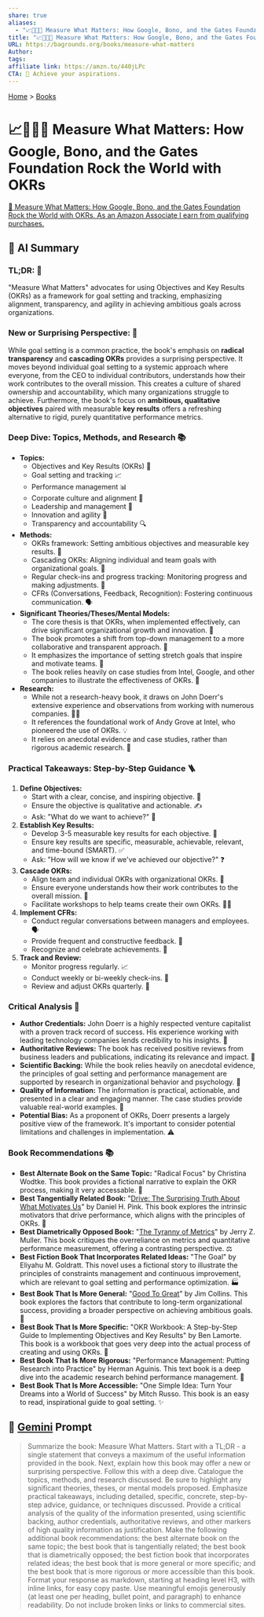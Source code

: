 ```yaml
---
share: true
aliases:
  - "📈🎯✅📏 Measure What Matters: How Google, Bono, and the Gates Foundation Rock the World with OKRs"
title: "📈🎯✅📏 Measure What Matters: How Google, Bono, and the Gates Foundation Rock the World with OKRs"
URL: https://bagrounds.org/books/measure-what-matters
Author: 
tags: 
affiliate link: https://amzn.to/440jLPc
CTA: 🎯 Achieve your aspirations.
---
```

[Home](../index.md) > [Books](./index.md)  
# 📈🎯✅📏 Measure What Matters: How Google, Bono, and the Gates Foundation Rock the World with OKRs  
[🛒 Measure What Matters: How Google, Bono, and the Gates Foundation Rock the World with OKRs. As an Amazon Associate I earn from qualifying purchases.](https://amzn.to/440jLPc)  
  
## 🤖 AI Summary  
### **TL;DR:** 🎯  
"Measure What Matters" advocates for using Objectives and Key Results (OKRs) as a framework for goal setting and tracking, emphasizing alignment, transparency, and agility in achieving ambitious goals across organizations.  
  
### **New or Surprising Perspective:** 🤯  
While goal setting is a common practice, the book's emphasis on **radical transparency** and **cascading OKRs** provides a surprising perspective. It moves beyond individual goal setting to a systemic approach where everyone, from the CEO to individual contributors, understands how their work contributes to the overall mission. This creates a culture of shared ownership and accountability, which many organizations struggle to achieve. Furthermore, the book's focus on **ambitious, qualitative objectives** paired with measurable **key results** offers a refreshing alternative to rigid, purely quantitative performance metrics.  
  
### **Deep Dive: Topics, Methods, and Research** 📚  
* **Topics:**  
    * Objectives and Key Results (OKRs) 🌟  
    * Goal setting and tracking 📈  
    * Performance management 📊  
    * Corporate culture and alignment 🤝  
    * Leadership and management 👑  
    * Innovation and agility 🚀  
    * Transparency and accountability 🔍  
* **Methods:**  
    * OKRs framework: Setting ambitious objectives and measurable key results. 📝  
    * Cascading OKRs: Aligning individual and team goals with organizational goals. 🔗  
    * Regular check-ins and progress tracking: Monitoring progress and making adjustments. 🔄  
    * CFRs (Conversations, Feedback, Recognition): Fostering continuous communication. 🗣️  
* **Significant Theories/Theses/Mental Models:**  
    * The core thesis is that OKRs, when implemented effectively, can drive significant organizational growth and innovation. 🌱  
    * The book promotes a shift from top-down management to a more collaborative and transparent approach. 🤝  
    * It emphasizes the importance of setting stretch goals that inspire and motivate teams. 💪  
    * The book relies heavily on case studies from Intel, Google, and other companies to illustrate the effectiveness of OKRs. 💼  
* **Research:**  
    * While not a research-heavy book, it draws on John Doerr's extensive experience and observations from working with numerous companies. 🧑‍💼  
    * It references the foundational work of Andy Grove at Intel, who pioneered the use of OKRs. 💡  
    * It relies on anecdotal evidence and case studies, rather than rigorous academic research. 📖  
  
### **Practical Takeaways: Step-by-Step Guidance** 🪜  
1.  **Define Objectives:**  
    * Start with a clear, concise, and inspiring objective. 🎯  
    * Ensure the objective is qualitative and actionable. ✍️  
    * Ask: "What do we want to achieve?" 🤔  
2.  **Establish Key Results:**  
    * Develop 3-5 measurable key results for each objective. 📏  
    * Ensure key results are specific, measurable, achievable, relevant, and time-bound (SMART). ✅  
    * Ask: "How will we know if we've achieved our objective?" ❓  
3.  **Cascade OKRs:**  
    * Align team and individual OKRs with organizational OKRs. 🔗  
    * Ensure everyone understands how their work contributes to the overall mission. 🤝  
    * Facilitate workshops to help teams create their own OKRs. 🧑‍🏫  
4.  **Implement CFRs:**  
    * Conduct regular conversations between managers and employees. 🗣️  
    * Provide frequent and constructive feedback. 📝  
    * Recognize and celebrate achievements. 🎉  
5.  **Track and Review:**  
    * Monitor progress regularly. 📈  
    * Conduct weekly or bi-weekly check-ins. 🔄  
    * Review and adjust OKRs quarterly. 📅  
  
### **Critical Analysis** 🧐  
* **Author Credentials:** John Doerr is a highly respected venture capitalist with a proven track record of success. His experience working with leading technology companies lends credibility to his insights. 🌟  
* **Authoritative Reviews:** The book has received positive reviews from business leaders and publications, indicating its relevance and impact. 📰  
* **Scientific Backing:** While the book relies heavily on anecdotal evidence, the principles of goal setting and performance management are supported by research in organizational behavior and psychology. 🧠  
* **Quality of Information:** The information is practical, actionable, and presented in a clear and engaging manner. The case studies provide valuable real-world examples. 💼  
* **Potential Bias:** As a proponent of OKRs, Doerr presents a largely positive view of the framework. It's important to consider potential limitations and challenges in implementation. ⚠️  
  
### **Book Recommendations** 📚  
* **Best Alternate Book on the Same Topic:** "Radical Focus" by Christina Wodtke. This book provides a fictional narrative to explain the OKR process, making it very accessable. 📖  
* **Best Tangentially Related Book:** "[Drive: The Surprising Truth About What Motivates Us](./drive-the-surprising-truth-about-what-motivates-us.md)" by Daniel H. Pink. This book explores the intrinsic motivators that drive performance, which aligns with the principles of OKRs. 🧠  
* **Best Diametrically Opposed Book:** "[The Tyranny of Metrics](./the-tyranny-of-metrics.md)" by Jerry Z. Muller. This book critiques the overreliance on metrics and quantitative performance measurement, offering a contrasting perspective. ⚖️  
* **Best Fiction Book That Incorporates Related Ideas:** "The Goal" by Eliyahu M. Goldratt. This novel uses a fictional story to illustrate the principles of constraints management and continuous improvement, which are relevant to goal setting and performance optimization. 🏭  
* **Best Book That Is More General:** "[Good To Great](./good-to-great.md)" by Jim Collins. This book explores the factors that contribute to long-term organizational success, providing a broader perspective on achieving ambitious goals. 🚀  
* **Best Book That Is More Specific:** "OKR Workbook: A Step-by-Step Guide to Implementing Objectives and Key Results" by Ben Lamorte. This book is a workbook that goes very deep into the actual process of creating and using OKRs. 📝  
* **Best Book That Is More Rigorous:** "Performance Management: Putting Research into Practice" by Herman Aguinis. This text book is a deep dive into the academic research behind performance management. 🔬  
* **Best Book That Is More Accessible:** "One Simple Idea: Turn Your Dreams into a World of Success" by Mitch Russo. This book is an easy to read, inspirational guide to goal setting. ✨  
  
## 💬 [Gemini](https://gemini.google.com) Prompt  
> Summarize the book: Measure What Matters. Start with a TL;DR - a single statement that conveys a maximum of the useful information provided in the book. Next, explain how this book may offer a new or surprising perspective. Follow this with a deep dive. Catalogue the topics, methods, and research discussed. Be sure to highlight any significant theories, theses, or mental models proposed. Emphasize practical takeaways, including detailed, specific, concrete, step-by-step advice, guidance, or techniques discussed. Provide a critical analysis of the quality of the information presented, using scientific backing, author credentials, authoritative reviews, and other markers of high quality information as justification. Make the following additional book recommendations: the best alternate book on the same topic; the best book that is tangentially related; the best book that is diametrically opposed; the best fiction book that incorporates related ideas; the best book that is more general or more specific; and the best book that is more rigorous or more accessible than this book. Format your response as markdown, starting at heading level H3, with inline links, for easy copy paste. Use meaningful emojis generously (at least one per heading, bullet point, and paragraph) to enhance readability. Do not include broken links or links to commercial sites.  
